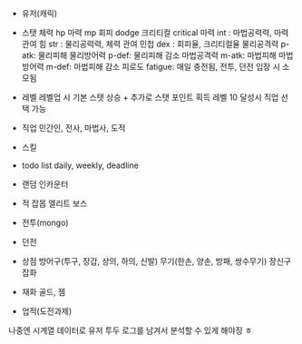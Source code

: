 - 유저(캐릭)
- 스탯
체력 hp
마력 mp
회피 dodge
크리티컬 critical
마력 int : 마법공력력, 마력 관여
힘 str : 물리공력력, 체력 관여
민첩 dex : 회피율, 크리티컬율
물리공격력 p-atk: 물리피해
물리방어력 p-def: 물리피해 감소
마법공격력 m-atk: 마법피해
마법방어력 m-def: 마법피해 감소
피로도 fatigue: 매일 충전됨, 전투, 던전 입장 시 소모됨

- 레벨
레벨업 시 기본 스탯 상승 + 추가로 스탯 포인트 획득
레벨 10 달성시 직업 선택 가능

- 직업
민간인, 전사, 마법사, 도적

- 스킬

- todo list
daily, weekly, deadline

- 랜덤 인카운터

- 적
잡몹
엘리트
보스

- 전투(mongo)

- 던전

- 상점
방어구(투구, 장갑, 상의, 하의, 신발)
무기(한손, 양손, 방패, 쌍수무기)
장신구
잡화

- 재화
골드, 젬

- 업적(도전과제)


나중엔 시계열 데이터로 유저 투두 로그를 남겨서 분석할 수 있게 해야징 ㅎ
